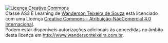 <a rel="license" href="http://creativecommons.org/licenses/by-nc/4.0/"><img alt="Licença Creative Commons" style="border-width:0" src="https://i.creativecommons.org/l/by-nc/4.0/88x31.png" /></a><br /><span xmlns:dct="http://purl.org/dc/terms/" property="dct:title">Classe AS3 E Learning</span> de <a xmlns:cc="http://creativecommons.org/ns#" href="http://www.wandersonteixeira.com.br" property="cc:attributionName" rel="cc:attributionURL">Wanderson Teixeira de Souza</a> está licenciado com uma Licença <a rel="license" href="http://creativecommons.org/licenses/by-nc/4.0/">Creative Commons - Atribuição-NãoComercial 4.0 Internacional</a>.<br />Podem estar disponíveis autorizações adicionais às concedidas no âmbito desta licença em <a xmlns:cc="http://creativecommons.org/ns#" href="http://www.wandersonteixeira.com.br" rel="cc:morePermissions">http://www.wandersonteixeira.com.br</a>.

